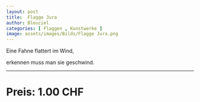 ```yaml
---
layout: post
title:  Flagge Jura
author: Bleuciel
categories: [ Flaggen , Kunstwerke ]
image: assets/images/Bilds/Flagge Jura.png
---
```


Eine Fahne flattert im Wind,

erkennen muss man sie geschwind.

-----

# Preis: 1.00 CHF
